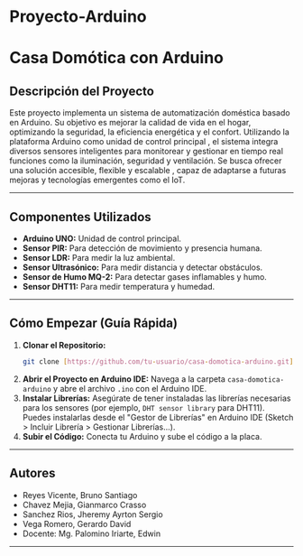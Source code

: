 # Proyecto-Arduino
# Casa Domótica con Arduino

## Descripción del Proyecto
Este proyecto implementa un sistema de automatización doméstica basado en Arduino. Su objetivo es mejorar la calidad de vida en el hogar, optimizando la seguridad, la eficiencia energética y el confort. Utilizando la plataforma Arduino como unidad de control principal , el sistema integra diversos sensores inteligentes para monitorear y gestionar en tiempo real funciones como la iluminación, seguridad y ventilación. Se busca ofrecer una solución accesible, flexible y escalable , capaz de adaptarse a futuras mejoras y tecnologías emergentes como el IoT.

---

## Componentes Utilizados
* **Arduino UNO:** Unidad de control principal.
* **Sensor PIR:** Para detección de movimiento y presencia humana.
* **Sensor LDR:** Para medir la luz ambiental.
* **Sensor Ultrasónico:** Para medir distancia y detectar obstáculos.
* **Sensor de Humo MQ-2:** Para detectar gases inflamables y humo.
* **Sensor DHT11:** Para medir temperatura y humedad.

---

## Cómo Empezar (Guía Rápida)
1.  **Clonar el Repositorio:**
    ```bash
    git clone [https://github.com/tu-usuario/casa-domotica-arduino.git](https://github.com/tu-usuario/casa-domotica-arduino.git)
    ```
2.  **Abrir el Proyecto en Arduino IDE:**
    Navega a la carpeta `casa-domotica-arduino` y abre el archivo `.ino` con el Arduino IDE.
3.  **Instalar Librerías:** Asegúrate de tener instaladas las librerías necesarias para los sensores (por ejemplo, `DHT sensor library` para DHT11). Puedes instalarlas desde el "Gestor de Librerías" en Arduino IDE (Sketch > Incluir Librería > Gestionar Librerías...).
4.  **Subir el Código:** Conecta tu Arduino y sube el código a la placa.

---

## Autores
* Reyes Vicente, Bruno Santiago
* Chavez Mejia, Gianmarco Crasso
* Sanchez Rios, Jheremy Ayrton Sergio
* Vega Romero, Gerardo David
* Docente: Mg. Palomino Iriarte, Edwin

---